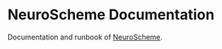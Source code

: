 # NeuroScheme Documentation

Documentation and runbook of [NeuroScheme](https://github.com/vg-lab/NeuroScheme).
